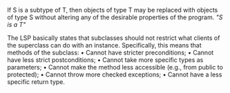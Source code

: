 If S is a subtype of T, then objects of type T may be replaced with objects of type S without altering any of the desirable properties of the program.
*"S is a T"*

The LSP basically states that subclasses should not restrict what clients of the superclass can do with an instance. Specifically, this means that methods of the subclass: 
• Cannot have stricter preconditions; 
• Cannot have less strict postconditions;
• Cannot take more specific types as parameters; 
• Cannot make the method less accessible (e.g., from public to protected); 
• Cannot throw more checked exceptions; 
• Cannot have a less specific return type.